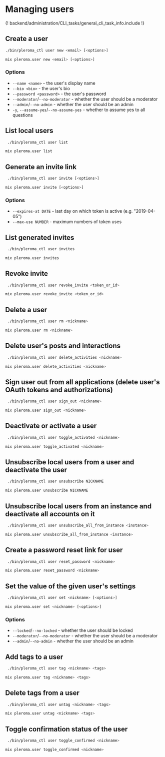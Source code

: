# Managing users

{! backend/administration/CLI_tasks/general_cli_task_info.include !}

## Create a user

```sh tab="OTP"
./bin/pleroma_ctl user new <email> [<options>]
```

```sh tab="From Source"
mix pleroma.user new <email> [<options>]
```


### Options
- `--name <name>` - the user's display name
- `--bio <bio>` - the user's bio
- `--password <password>` - the user's password
- `--moderator`/`--no-moderator` - whether the user should be a moderator
- `--admin`/`--no-admin` - whether the user should be an admin
- `-y`, `--assume-yes`/`--no-assume-yes` - whether to assume yes to all questions

## List local users
```sh tab="OTP"
 ./bin/pleroma_ctl user list
```

```sh tab="From Source"
mix pleroma.user list
```


## Generate an invite link
```sh tab="OTP"
 ./bin/pleroma_ctl user invite [<options>]
```

```sh tab="From Source"
mix pleroma.user invite [<options>]
```


### Options
- `--expires-at DATE` - last day on which token is active (e.g. "2019-04-05")
- `--max-use NUMBER` - maximum numbers of token uses

## List generated invites
```sh tab="OTP"
 ./bin/pleroma_ctl user invites
```

```sh tab="From Source"
mix pleroma.user invites
```


## Revoke invite
```sh tab="OTP"
 ./bin/pleroma_ctl user revoke_invite <token_or_id>
```

```sh tab="From Source"
mix pleroma.user revoke_invite <token_or_id>
```


## Delete a user
```sh tab="OTP"
 ./bin/pleroma_ctl user rm <nickname>
```

```sh tab="From Source"
mix pleroma.user rm <nickname>
```


## Delete user's posts and interactions
```sh tab="OTP"
 ./bin/pleroma_ctl user delete_activities <nickname>
```

```sh tab="From Source"
mix pleroma.user delete_activities <nickname>
```


## Sign user out from all applications (delete user's OAuth tokens and authorizations)
```sh tab="OTP"
 ./bin/pleroma_ctl user sign_out <nickname>
```

```sh tab="From Source"
mix pleroma.user sign_out <nickname>
```


## Deactivate or activate a user 
```sh tab="OTP"
 ./bin/pleroma_ctl user toggle_activated <nickname> 
```

```sh tab="From Source"
mix pleroma.user toggle_activated <nickname> 
```


## Unsubscribe local users from a user and deactivate the user
```sh tab="OTP"
 ./bin/pleroma_ctl user unsubscribe NICKNAME
```

```sh tab="From Source"
mix pleroma.user unsubscribe NICKNAME
```


## Unsubscribe local users from an instance and deactivate all accounts on it
```sh tab="OTP"
 ./bin/pleroma_ctl user unsubscribe_all_from_instance <instance>
```

```sh tab="From Source"
mix pleroma.user unsubscribe_all_from_instance <instance>
```


## Create a password reset link for user
```sh tab="OTP"
 ./bin/pleroma_ctl user reset_password <nickname>
```

```sh tab="From Source"
mix pleroma.user reset_password <nickname>
```


## Set the value of the given user's settings
```sh tab="OTP"
 ./bin/pleroma_ctl user set <nickname> [<options>]
```

```sh tab="From Source"
mix pleroma.user set <nickname> [<options>]
```

### Options
- `--locked`/`--no-locked` - whether the user should be locked
- `--moderator`/`--no-moderator` - whether the user should be a moderator
- `--admin`/`--no-admin` - whether the user should be an admin

## Add tags to a user
```sh tab="OTP"
 ./bin/pleroma_ctl user tag <nickname> <tags>
```

```sh tab="From Source"
mix pleroma.user tag <nickname> <tags>
```


## Delete tags from a user
```sh tab="OTP"
 ./bin/pleroma_ctl user untag <nickname> <tags>
```

```sh tab="From Source"
mix pleroma.user untag <nickname> <tags>
```


## Toggle confirmation status of the user
```sh tab="OTP"
 ./bin/pleroma_ctl user toggle_confirmed <nickname>
```

```sh tab="From Source"
mix pleroma.user toggle_confirmed <nickname>
```

